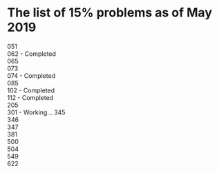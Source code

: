 # The list of 15% problems as of May 2019
051  
062 - Completed  
065  
073  
074 - Completed  
085  
102 - Completed  
112 - Completed  
205  
301 - Working...
345  
346  
347  
381  
500  
504  
549  
622  
